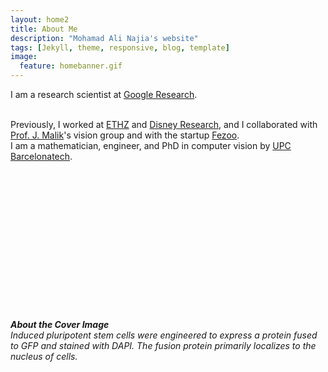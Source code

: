 ```yaml
---
layout: home2
title: About Me
description: "Mohamad Ali Najia's website"
tags: [Jekyll, theme, responsive, blog, template]
image:
  feature: homebanner.gif
---
```


I am a research scientist at <a href="https://research.google.com" target="_blank">Google Research</a>.

<br />
Previously, I worked at <a href="http://www.vision.ee.ethz.ch/index.en.html" target="_blank">ETHZ</a>
and <a href="http://www.disneyresearch.com/research-labs/disney-research-zurich/" target="_blank">Disney Research</a>,
and I collaborated with <a href="http://www.cs.berkeley.edu/~malik/" target="_blank">Prof. J. Malik</a>'s vision group 
and with the startup <a href="https://gestoos.com" target="_blank">Fezoo</a>.

<br />
I am a mathematician, engineer, and PhD in computer vision by <a href="http://www.upc.edu" target="_blank">UPC Barcelonatech</a>.

<br /><br /><br /><br /><br /><br /><br /><br /><br /><br /><br /><br /><br /><br />
<b><em>About the Cover Image</em></b>
<br />
<em>Induced pluripotent stem cells were engineered to express a protein fused to GFP and stained with DAPI. The fusion protein primarily localizes to the nucleus of cells.</em>